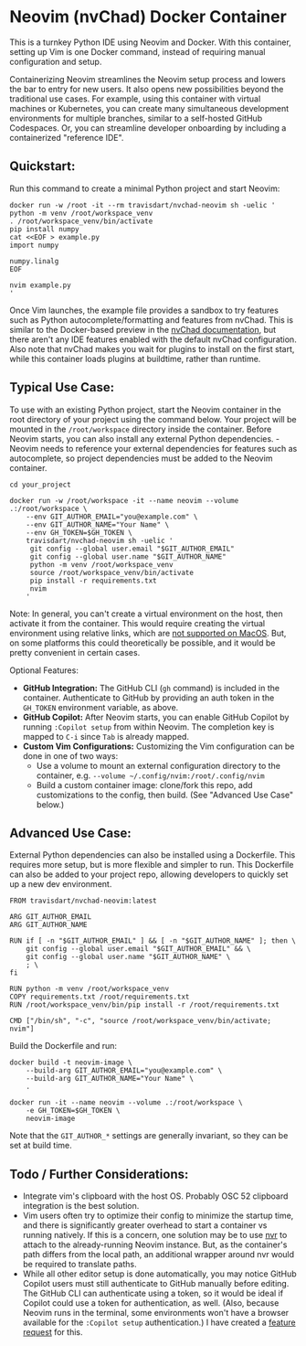 # Neovim (nvChad) Docker Container

This is a turnkey Python IDE using Neovim and Docker. With this container, setting up Vim is one Docker command, instead of requiring manual configuration and setup.

Containerizing Neovim streamlines the Neovim setup process and lowers the bar to entry for new users. It also opens new possibilities beyond the traditional use cases. For example, using this container with virtual machines or Kubernetes, you can create many simultaneous development environments for multiple branches, similar to a self-hosted GitHub Codespaces. Or, you can streamline developer onboarding by including a containerized "reference IDE".



## Quickstart:

Run this command to create a minimal Python project and start Neovim:

```
docker run -w /root -it --rm travisdart/nvchad-neovim sh -uelic '
python -m venv /root/workspace_venv
. /root/workspace_venv/bin/activate
pip install numpy
cat <<EOF > example.py
import numpy

numpy.linalg
EOF

nvim example.py
'
```

Once Vim launches, the example file provides a sandbox to try features such as Python autocomplete/formatting and features from nvChad. This is similar to the Docker-based preview in the [nvChad documentation](https://nvchad.com/docs/quickstart/install#install), but there aren't any IDE features enabled with the default nvChad configuration. Also note that nvChad makes you wait for plugins to install on the first start, while this container loads plugins at buildtime, rather than runtime.



## Typical Use Case:

To use with an existing Python project, start the Neovim container in the root directory of your project using the command below. Your project will be mounted in the `/root/workspace` directory inside the container. Before Neovim starts, you can also install any external Python dependencies. - Neovim needs to reference your external dependencies for features such as autocomplete, so project dependencies must be added to the Neovim container.

```
cd your_project

docker run -w /root/workspace -it --name neovim --volume .:/root/workspace \
    --env GIT_AUTHOR_EMAIL="you@example.com" \
    --env GIT_AUTHOR_NAME="Your Name" \
    --env GH_TOKEN=$GH_TOKEN \
    travisdart/nvchad-neovim sh -uelic '
     git config --global user.email "$GIT_AUTHOR_EMAIL"
     git config --global user.name "$GIT_AUTHOR_NAME"
     python -m venv /root/workspace_venv
     source /root/workspace_venv/bin/activate
     pip install -r requirements.txt
     nvim
    '
```

Note: In general, you can't create a virtual environment on the host, then activate it from the container. This would require creating the virtual environment using relative links, which are [not supported on MacOS](https://github.com/pyenv/pyenv-virtualenv/pull/433). But, on some platforms this could theoretically be possible, and it would be pretty convenient in certain cases.

Optional Features:

* **GitHub Integration:** The GitHub CLI (`gh` command) is included in the container. Authenticate to GitHub by providing an auth token in the `GH_TOKEN` environment variable, as above.
* **GitHub Copilot:** After Neovim starts, you can enable GitHub Copilot by running `:Copilot setup` from within Neovim. The completion key is mapped to `C-i` since `Tab` is already mapped.
* **Custom Vim Configurations:** Customizing the Vim configuration can be done in one of two ways:
  * Use a volume to mount an external configuration directory to the container, e.g. `--volume ~/.config/nvim:/root/.config/nvim`
  * Build a custom container image: clone/fork this repo, add customizations to the config, then build. (See "Advanced Use Case" below.)



## Advanced Use Case:

External Python dependencies can also be installed using a Dockerfile. This requires more setup, but is more flexible and simpler to run. This Dockerfile can also be added to your project repo, allowing developers to quickly set up a new dev environment.

```
FROM travisdart/nvchad-neovim:latest

ARG GIT_AUTHOR_EMAIL
ARG GIT_AUTHOR_NAME

RUN if [ -n "$GIT_AUTHOR_EMAIL" ] && [ -n "$GIT_AUTHOR_NAME" ]; then \
    git config --global user.email "$GIT_AUTHOR_EMAIL" && \
    git config --global user.name "$GIT_AUTHOR_NAME" \
    ; \
fi

RUN python -m venv /root/workspace_venv
COPY requirements.txt /root/requirements.txt
RUN /root/workspace_venv/bin/pip install -r /root/requirements.txt

CMD ["/bin/sh", "-c", "source /root/workspace_venv/bin/activate; nvim"]
```

Build the Dockerfile and run:

```
docker build -t neovim-image \
    --build-arg GIT_AUTHOR_EMAIL="you@example.com" \
    --build-arg GIT_AUTHOR_NAME="Your Name" \
    .

docker run -it --name neovim --volume .:/root/workspace \
    -e GH_TOKEN=$GH_TOKEN \
    neovim-image
```

Note that the `GIT_AUTHOR_*` settings are generally invariant, so they can be set at build time.



## Todo / Further Considerations:

* Integrate vim's clipboard with the host OS. Probably OSC 52 clipboard integration is the best solution.
* Vim users often try to optimize their config to minimize the startup time, and there is significantly greater overhead to start a container vs running natively. If this is a concern, one solution may be to use [nvr](https://github.com/mhinz/neovim-remote) to attach to the already-running Neovim instance. But, as the container's path differs from the local path, an additional wrapper around nvr would be required to translate paths.
* While all other editor setup is done automatically, you may notice GitHub Copilot users must still authenticate to GitHub manually before editing. The GitHub CLI  can authenticate using a token, so it would be ideal if Copilot could use a token for authentication, as well. (Also, because Neovim runs in the terminal, some environments won't have a browser available for the `:Copilot setup` authentication.) I have created a [feature request](https://github.com/orgs/community/discussions/127418) for this.